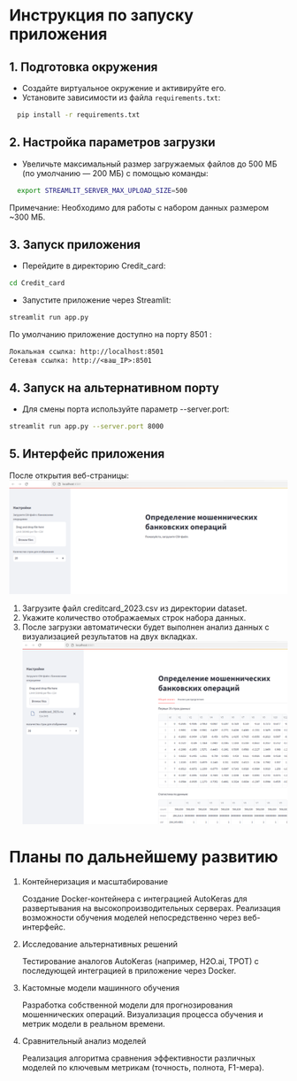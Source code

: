 # Инструкция по запуску приложения

## 1. Подготовка окружения
- Создайте виртуальное окружение и активируйте его.
- Установите зависимости из файла `requirements.txt`:
```bash
  pip install -r requirements.txt
```
## 2. Настройка параметров загрузки
- Увеличьте максимальный размер загружаемых файлов до 500 МБ  (по умолчанию — 200 МБ) с помощью команды:
```bash
  export STREAMLIT_SERVER_MAX_UPLOAD_SIZE=500
```
Примечание: Необходимо для работы с набором данных размером ~300 МБ.  
## 3. Запуск приложения 
- Перейдите в директорию Credit_card:
```bash
cd Credit_card
```
- Запустите приложение через Streamlit:
```bash
streamlit run app.py
```
По умолчанию приложение доступно на порту 8501 :

    Локальная ссылка: http://localhost:8501
    Сетевая ссылка: http://<ваш_IP>:8501
## 4. Запуск на альтернативном порту 
- Для смены порта используйте параметр --server.port: 
```bash
streamlit run app.py --server.port 8000
```
## 5. Интерфейс приложения 

После открытия веб-страницы: 
![Первоначалная страница](supporting_files/start_page.png)
1. Загрузите файл creditcard_2023.csv из директории dataset.
2. Укажите количество отображаемых строк набора данных.
3. После загрузки автоматически будет выполнен анализ данных с визуализацией результатов на двух вкладках.
![Страница первичного анализа](supporting_files/primary_analysis_page.png)

# Планы по дальнейшему развитию 
1. Контейнеризация и масштабирование 

    Создание Docker-контейнера с интеграцией AutoKeras  для развертывания на высокопроизводительных серверах.
    Реализация возможности обучения моделей непосредственно через веб-интерфейс.
     

2. Исследование альтернативных решений 

    Тестирование аналогов AutoKeras (например, H2O.ai, TPOT) с последующей интеграцией в приложение через Docker.
     

3. Кастомные модели машинного обучения 

    Разработка собственной модели для прогнозирования мошеннических операций.
    Визуализация процесса обучения и метрик модели в реальном времени.
     

4. Сравнительный анализ моделей 

    Реализация алгоритма сравнения эффективности различных моделей по ключевым метрикам (точность, полнота, F1-мера).
     